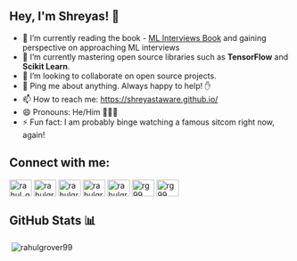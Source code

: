 <!--
### Hi there 


**shreyastaware/shreyastaware** is a ✨ _special_ ✨ repository because its `README.md` (this file) appears on your GitHub profile.

Here are some ideas to get you started:

- 🔭 I’m currently working on ...
- 🌱 I’m currently learning ...
- 👯 I’m looking to collaborate on ...
- 🤔 I’m looking for help with ...
- 💬 Ask me about ...
- 📫 How to reach me: ...
- 😄 Pronouns: ...
- ⚡ Fun fact: ...

 <img src="https://shreyastaware.github.io/images/hey.gif" width="32px">

-->

## Hey, I'm Shreyas! 👋

* 🔭  I’m currently reading the book - [ML Interviews Book](https://huyenchip.com/ml-interviews-book) and gaining perspective on approaching ML interviews
* 🌱  I’m currently mastering open source libraries such as **TensorFlow** and **Scikit Learn**.
* 👯  I’m looking to collaborate on open source projects.
* 💬  Ping me about anything. Always happy to help! ✋
* 📫  How to reach me: https://shreyastaware.github.io/
* 😄  Pronouns: He/Him 🙍🏻‍♂️
* ⚡  Fun fact: I am probably binge watching a famous sitcom right now, again!

## Connect with me: 
<p align="left">
<a href="https://twitter.com/shreyastaware" target="blank"><img align="center" src="https://cdn.jsdelivr.net/npm/simple-icons@v3/icons/twitter.svg" alt="rahul_grover99" height="30" width="40" /></a>
<a href="https://linkedin.com/in/shreyastaware" target="blank"><img align="center" src="https://cdn.jsdelivr.net/npm/simple-icons@v3/icons/linkedin.svg" alt="rahulgrover99" height="30" width="40" /></a>
<a href="https://fb.com/shreyasstaware" target="blank"><img align="center" src="https://cdn.jsdelivr.net/npm/simple-icons@v3/icons/facebook.svg" alt="rahulgrover1999" height="30" width="40" /></a>
<a href="https://www.codechef.com/users/shreyastaware" target="blank"><img align="center" src="https://cdn.jsdelivr.net/npm/simple-icons@3.1.0/icons/codechef.svg" alt="rahulgrover99" height="30" width="40" /></a>
<a href="https://www.hackerrank.com/shreyastaware" target="blank"><img align="center" src="https://cdn.jsdelivr.net/npm/simple-icons@v3/icons/hackerrank.svg" alt="rahulgrover99" height="30" width="40" /></a>
<a href="https://codeforces.com/profile/shreyastaware" target="blank"><img align="center" src="https://cdn.jsdelivr.net/npm/simple-icons@3.0.1/icons/codeforces.svg" alt="rg99" height="30" width="40" /></a>
<a href="https://www.topcoder.com/members/shreyastaware" target="blank"><img align="center" src="https://cdn.jsdelivr.net/npm/simple-icons@3.0.1/icons/topcoder.svg" alt="rg99" height="30" width="40" /></a>
</p>

## GitHub Stats 📊
<p>&nbsp;<img align="center" src="https://github-readme-stats.vercel.app/api?username=shreyastaware&show_icons=true&locale=en" alt="rahulgrover99" /></p>

